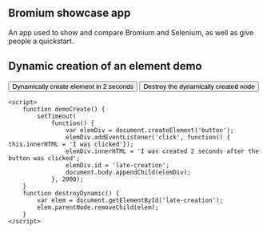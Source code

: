 ## Bromium showcase app

An app used to show and compare Bromium and Selenium, as well as give people a quickstart.


## Dynamic creation of an element demo

<button onclick="demoCreate()" id='create-dynamic'>Dynamically create element in 2 seconds</button>
	<button onclick="destroyDynamic()" id="destroy-dynamic">Destroy the dynamically created node</button>

	<script>
		function demoCreate() {
			setTimeout(
				function() { 
					var elemDiv = document.createElement('button');
					elemDiv.addEventListener('click', function() { this.innerHTML = 'I was clicked'});
					elemDiv.innerHTML = 'I was created 2 seconds after the button was clicked';
					elemDiv.id = 'late-creation';
					document.body.appendChild(elemDiv);
				}, 2000);
		}
		function destroyDynamic() {
			var elem = document.getElementById('late-creation');
			elem.parentNode.removeChild(elem);
		}
	</script>
